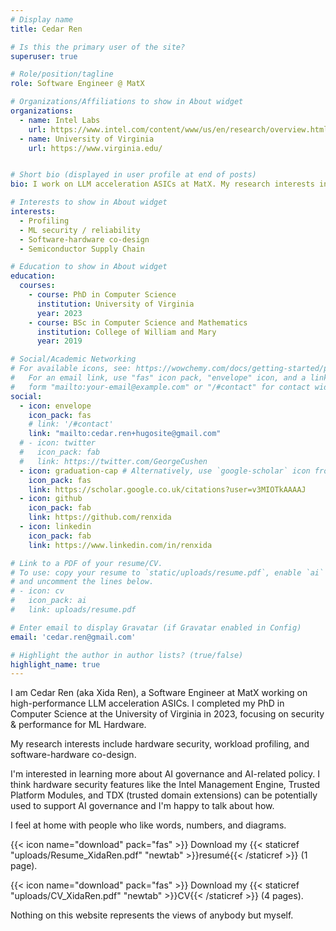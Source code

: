 ```yaml
---
# Display name
title: Cedar Ren

# Is this the primary user of the site?
superuser: true

# Role/position/tagline
role: Software Engineer @ MatX

# Organizations/Affiliations to show in About widget
organizations:
  - name: Intel Labs
    url: https://www.intel.com/content/www/us/en/research/overview.html
  - name: University of Virginia
    url: https://www.virginia.edu/


# Short bio (displayed in user profile at end of posts)
bio: I work on LLM acceleration ASICs at MatX. My research interests include profiling, ML security, and software-hardware co-design.

# Interests to show in About widget
interests:
  - Profiling
  - ML security / reliability
  - Software-hardware co-design
  - Semiconductor Supply Chain

# Education to show in About widget
education:
  courses:
    - course: PhD in Computer Science
      institution: University of Virginia
      year: 2023
    - course: BSc in Computer Science and Mathematics
      institution: College of William and Mary
      year: 2019

# Social/Academic Networking
# For available icons, see: https://wowchemy.com/docs/getting-started/page-builder/#icons
#   For an email link, use "fas" icon pack, "envelope" icon, and a link in the
#   form "mailto:your-email@example.com" or "/#contact" for contact widget.
social:
  - icon: envelope
    icon_pack: fas
    # link: '/#contact'
    link: "mailto:cedar.ren+hugosite@gmail.com"
  # - icon: twitter
  #   icon_pack: fab
  #   link: https://twitter.com/GeorgeCushen
  - icon: graduation-cap # Alternatively, use `google-scholar` icon from `ai` icon pack
    icon_pack: fas
    link: https://scholar.google.co.uk/citations?user=v3MIOTkAAAAJ
  - icon: github
    icon_pack: fab
    link: https://github.com/renxida
  - icon: linkedin
    icon_pack: fab
    link: https://www.linkedin.com/in/renxida

# Link to a PDF of your resume/CV.
# To use: copy your resume to `static/uploads/resume.pdf`, enable `ai` icons in `params.toml`,
# and uncomment the lines below.
# - icon: cv
#   icon_pack: ai
#   link: uploads/resume.pdf

# Enter email to display Gravatar (if Gravatar enabled in Config)
email: 'cedar.ren@gmail.com'

# Highlight the author in author lists? (true/false)
highlight_name: true
---
```


I am Cedar Ren (aka Xida Ren), a Software Engineer at MatX working on high-performance LLM acceleration ASICs. I completed my PhD in Computer Science at the University of Virginia in 2023, focusing on security & performance for ML Hardware.

My research interests include hardware security, workload profiling, and software-hardware co-design.

I'm interested in learning more about AI governance and AI-related policy. I think hardware security features like the Intel Management Engine, Trusted Platform Modules, and TDX (trusted domain extensions) can be potentially used to support AI governance and I'm happy to talk about how.

I feel at home with people who like words, numbers, and diagrams.

{{< icon name="download" pack="fas" >}} Download my {{< staticref "uploads/Resume_XidaRen.pdf" "newtab" >}}resumé{{< /staticref >}} (1 page).

{{< icon name="download" pack="fas" >}} Download my {{< staticref "uploads/CV_XidaRen.pdf" "newtab" >}}CV{{< /staticref >}} (4 pages).

Nothing on this website represents the views of anybody but myself.
